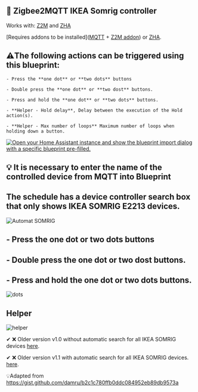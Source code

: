 ##  🔵 Zigbee2MQTT IKEA Somrig controller
Works with: [Z2M](https://www.zigbee2mqtt.io) and [ZHA](https://www.home-assistant.io/integrations/zha)

[Requires addons to be installed]([MQTT](https://www.home-assistant.io/integrations/mqtt)
    + [Z2M addon](https://www.zigbee2mqtt.io/guide/installation/03_ha_addon.html)) or [ZHA](https://www.home-assistant.io/integrations/zha).

## ⚠️The following actions can be triggered using this blueprint:
    - Press the **one dot** or **two dots** buttons

    - Double press the **one dot** or **two dost** buttons.

    - Press and hold the **one dot** or **two dots** buttons. 
   
    - **Helper - Hold delay**, Delay between the execution of the Hold action(s). 
  
    - **Helper - Max number of loops** Maximum number of loops when holding down a button. 


[![Open your Home Assistant instance and show the blueprint import dialog with a specific blueprint pre-filled.](https://my.home-assistant.io/badges/blueprint_import.svg)](https://my.home-assistant.io/redirect/blueprint_import/?blueprint_url=https://gist.github.com/Bearstorm/0cb9d90b68e6f8df6f5313cdf13aacef#file-z2m-zha-ikea_somrig-controller-_v1-2-yaml)

## :bulb: It is necessary to enter the name of the controlled device from MQTT into Blueprint

## The schedule has a device controller search box that only shows IKEA SOMRIG E2213 devices.

![Automat SOMRIG](https://github.com/user-attachments/assets/8c9e0822-45c4-4362-bff9-630ae746ec30)


## - Press the **one dot** or **two dots** buttons

## - Double press the **one dot** or **two dost** buttons.

## - Press and hold the **one dot** or **two dots** buttons.

![dots](https://github.com/user-attachments/assets/399c6dbc-ee8d-4375-a471-e29fe79ac7b5)

## Helper

![helper](https://github.com/user-attachments/assets/8a23d865-1238-4fd9-95e0-a54f47aab5da)

✔ ❌ Older version v1.0 without automatic search for all IKEA SOMRIG devices  [here](https://gist.github.com/Bearstorm/eb7565573c76c082bdc4729e6cc3c0c8).

✔ ❌ Older version v1.1 with automatic search for all IKEA SOMRIG devices. [here](https://gist.github.com/Bearstorm/0cb9d90b68e6f8df6f5313cdf13aacef).

💡Adapted from https://gist.github.com/damru/b2c1c780ffb0ddc084952eb89db9573a
